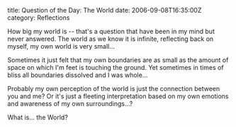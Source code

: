 title: Question of the Day: The World
date: 2006-09-08T16:35:00Z
category: Reflections

How big my world is -- that's a question that have been in my mind but never answered. The world as we know it is infinite, reflecting back on myself, my own world is very small…

Sometimes it just felt that my own boundaries are as small as the amount of space on which I'm feet is touching the ground. Yet sometimes in times of bliss all boundaries dissolved and I was whole…

Probably my own perception of the world is just the connection between you and me? Or it's just a fleeting interpretation based on my own emotions and awareness of my own surroundings…?

What is… the World?
